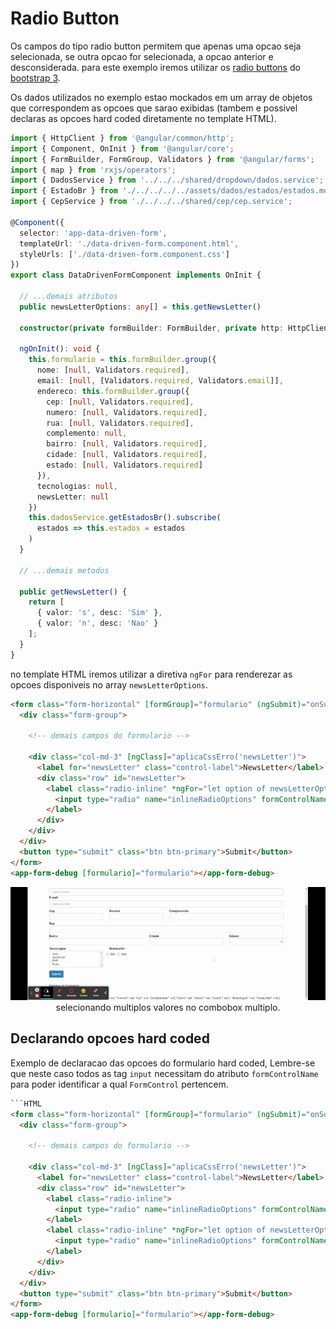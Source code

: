# Radio Button

Os campos do tipo radio button permitem que apenas uma opcao seja selecionada, se outra opcao for selecionada, a opcao anterior e desconsiderada. para este exemplo iremos utilizar os [radio buttons](https://getbootstrap.com/docs/3.3/css/#forms-controls) do [bootstrap 3](https://getbootstrap.com/docs/3.3/).

Os dados utilizados no exemplo estao mockados em um array de objetos que correspondem as opcoes que sarao exibidas (tambem e possivel declaras as opcoes hard coded diretamente no template HTML).

```typescript
import { HttpClient } from '@angular/common/http';
import { Component, OnInit } from '@angular/core';
import { FormBuilder, FormGroup, Validators } from '@angular/forms';
import { map } from 'rxjs/operators';
import { DadosService } from '../../../shared/dropdown/dados.service';
import { EstadoBr } from './../../../../assets/dados/estados/estados.model';
import { CepService } from './../../../shared/cep/cep.service';

@Component({
  selector: 'app-data-driven-form',
  templateUrl: './data-driven-form.component.html',
  styleUrls: ['./data-driven-form.component.css']
})
export class DataDrivenFormComponent implements OnInit {

  // ...demais atributos
  public newsLetterOptions: any[] = this.getNewsLetter()

  constructor(private formBuilder: FormBuilder, private http: HttpClient, private dadosService: DadosService, private cepService: CepService) { }

  ngOnInit(): void {
    this.formulario = this.formBuilder.group({
      nome: [null, Validators.required],
      email: [null, [Validators.required, Validators.email]],
      endereco: this.formBuilder.group({
        cep: [null, Validators.required],
        numero: [null, Validators.required],
        rua: [null, Validators.required],
        complemento: null,
        bairro: [null, Validators.required],
        cidade: [null, Validators.required],
        estado: [null, Validators.required]
      }),
      tecnologias: null,
      newsLetter: null
    })
    this.dadosService.getEstadosBr().subscribe(
      estados => this.estados = estados
    )
  }

  // ...demais metodos

  public getNewsLetter() {
    return [
      { valor: 's', desc: 'Sim' },
      { valor: 'n', desc: 'Nao' }
    ];
  }
}
```

no template HTML iremos utilizar a diretiva `ngFor` para renderezar as opcoes disponiveis no array `newsLetterOptions`.

```HTML
<form class="form-horizontal" [formGroup]="formulario" (ngSubmit)="onSubmit()">
  <div class="form-group">
    
    <!-- demais campos do formulario -->

    <div class="col-md-3" [ngClass]="aplicaCssErro('newsLetter')">
      <label for="newsLetter" class="control-label">NewsLetter</label>
      <div class="row" id="newsLetter">
        <label class="radio-inline" *ngFor="let option of newsLetterOptions">
          <input type="radio" name="inlineRadioOptions" formControlName="newsLetter" [value]="option.valor"/> {{ option.desc }}
        </label>
      </div>
    </div>
  </div>
  <button type="submit" class="btn btn-primary">Submit</button>
</form>
<app-form-debug [formulario]="formulario"></app-form-debug>
```

<p align="center">
  <img src="img/radiobutton-no-form-data-driven.gif"><br>
    selecionando multiplos valores no combobox multiplo.
</p>

## Declarando opcoes hard coded

Exemplo de declaracao das opcoes do formulario hard coded, Lembre-se que neste caso todos as tag `input` necessitam do atributo `formControlName` para poder identificar a qual `FormControl` pertencem.

```HTML
```HTML
<form class="form-horizontal" [formGroup]="formulario" (ngSubmit)="onSubmit()">
  <div class="form-group">
    
    <!-- demais campos do formulario -->

    <div class="col-md-3" [ngClass]="aplicaCssErro('newsLetter')">
      <label for="newsLetter" class="control-label">NewsLetter</label>
      <div class="row" id="newsLetter">
        <label class="radio-inline">
          <input type="radio" name="inlineRadioOptions" formControlName="newsLetter" value="s"/> Sim
        </label>
        <label class="radio-inline" *ngFor="let option of newsLetterOptions">
          <input type="radio" name="inlineRadioOptions" formControlName="newsLetter" value="n"/> Nao
        </label>
      </div>
    </div>
  </div>
  <button type="submit" class="btn btn-primary">Submit</button>
</form>
<app-form-debug [formulario]="formulario"></app-form-debug>
```
